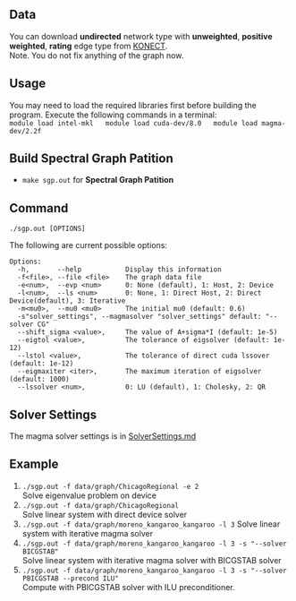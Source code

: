 ## Data
You can download __undirected__ network type with __unweighted__, __positive weighted__,  __rating__ edge type from [KONECT](http://konect.uni-koblenz.de).  
Note. You do not fix anything of the graph now.  
## Usage
You may need to load the required libraries first before building the program. Execute the following commands in a terminal:  
	```
	module load intel-mkl  
	module load cuda-dev/8.0  
	module load magma-dev/2.2f  
	```
## Build Spectral Graph Patition

* `make sgp.out` for __Spectral Graph Patition__  
## Command 

`./sgp.out [OPTIONS]`  

The following are current possible options:  

```
Options:
  -h,       --help           Display this information
  -f<file>, --file <file>    The graph data file
  -e<num>,  --evp <num>      0: None (default), 1: Host, 2: Device
  -l<num>,  --ls <num>       0: None, 1: Direct Host, 2: Direct Device(default), 3: Iterative
  -m<mu0>,  --mu0 <mu0>      The initial mu0 (default: 0.6)
  -s"solver_settings", --magmasolver "solver_settings" default: "--solver CG"
  --shift_sigma <value>,     The value of A+sigma*I (default: 1e-5)
  --eigtol <value>,          The tolerance of eigsolver (default: 1e-12)
  --lstol <value>,           The tolerance of direct cuda lssover (default: 1e-12)
  --eigmaxiter <iter>,       The maximum iteration of eigsolver (default: 1000)
  --lssolver <num>,          0: LU (default), 1: Cholesky, 2: QR 
``` 
## Solver Settings
The magma solver settings is in [SolverSettings.md](SolverSettings.md)

## Example

1. `./sgp.out -f data/graph/ChicagoRegional -e 2`  
    Solve eigenvalue problem on device
2. `./sgp.out -f data/graph/ChicagoRegional`  
	Solve linear system with direct device solver  
3. `./sgp.out -f data/graph/moreno_kangaroo_kangaroo -l 3`
	Solve linear system with iterative magma solver
4. `./sgp.out -f data/graph/moreno_kangaroo_kangaroo -l 3 -s "--solver BICGSTAB"`  
    Solve linear system with iterative magma solver with BICGSTAB solver  
5. `./sgp.out -f data/graph/moreno_kangaroo_kangaroo -l 3 -s "--solver PBICGSTAB --precond ILU"`  
    Compute with PBICGSTAB solver with ILU preconditioner.  
